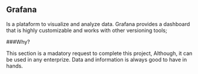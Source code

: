 ## Grafana

Is a plataform to visualize and analyze data.
Grafana provides a dashboard that is highly customizable and works with other versioning tools;

###Why?

This section is a madatory request to complete this project, 
Although, it can be used in any enterprize.
Data and information is always good to have in hands.